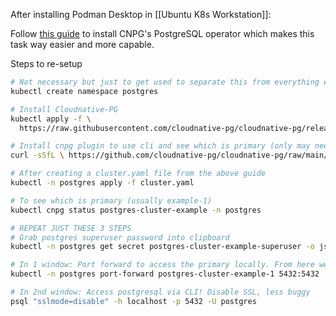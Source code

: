 After installing Podman Desktop in [[Ubuntu K8s Workstation]]:

Follow [this guide](https://github.com/cloudnative-pg/cloudnative-pg/blob/2a104f9f46004413c4af58d2cf43d5233125eb6a/docs/src/quickstart.md) to install CNPG's PostgreSQL operator which makes this task way easier and more capable.

Steps to re-setup

```bash
# Not necessary but just to get used to separate this from everything else in k8s
kubectl create namespace postgres

# Install Cloudnative-PG
kubectl apply -f \
  https://raw.githubusercontent.com/cloudnative-pg/cloudnative-pg/release-1.20/releases/cnpg-1.20.2.yaml

# Install cnpg plugin to use cli and see which is primary (only may need to do once)
curl -sSfL \ https://github.com/cloudnative-pg/cloudnative-pg/raw/main/hack/install-cnpg-plugin.sh | \ sudo sh -s -- -b /usr/local/bin

# After creating a cluster.yaml file from the above guide
kubectl -n postgres apply -f cluster.yaml

# To see which is primary (usually example-1)
kubectl cnpg status postgres-cluster-example -n postgres

# REPEAT JUST THESE 3 STEPS
# Grab postgres superuser password into clipboard
kubectl -n postgres get secret postgres-cluster-example-superuser -o jsonpath='{.data.password}' | base64 --decode | pbcopy

# In 1 window: Port forward to access the primary locally. From here we can use anything to connect to port 5432!
kubectl -n postgres port-forward postgres-cluster-example-1 5432:5432

# In 2nd window: Access postgresql via CLI! Disable SSL, less buggy
psql "sslmode=disable" -h localhost -p 5432 -U postgres
```


